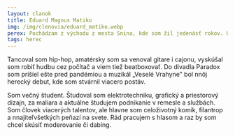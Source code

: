 ```yaml
---
layout: clanok
title: Eduard Magnus Matiko 
img: /img/clenovia/eduard_matiko.webp
perex: Pochádzam z východu z mesta Snina, kde som žil jedenásť rokov. Od mlada mám blízko hudbe.
tags: herec
---
```


Tancoval som hip-hop, amatérsky som sa venoval gitare i cajonu, vyskúšal som robiť hudbu cez počítač a viem tiež beatboxovať. Do divadla Paradox som prišiel ešte pred pandémiou a muzikál „Veselé Vrahyne" bol nnôj herecký debut, kde som stvárnil viacero postáv. 

Som večný študent. Študoval som elektrotechniku, grafický a priestorový dizajn, za maliara a aktuálne študujem podnikanie v remesle a službách. Som človek viacerých talentov, ale hlavne som celoživotný komik, filantrop a nnajiteľvšetkých peňazí na svete. Rád pracujem s hlasom a raz by som chcel skúsiť moderovanie či dabing. 

